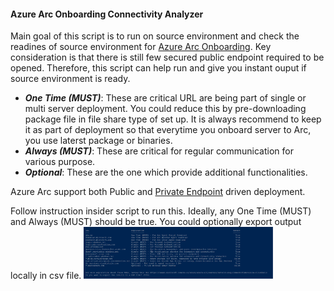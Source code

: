 #### Azure Arc Onboarding Connectivity Analyzer
Main goal of this script is to run on source environment and check the readines of source environment for [Azure Arc Onboarding](https://learn.microsoft.com/en-us/azure/azure-arc/servers/deployment-options#onboarding-methods).
Key consideration is that there is still few secured public endpoint required to be opened. Therefore, this script can help run and give you instant ouput if source environment is ready.

- _**One Time (MUST)**_: These are critical URL are being part of single or multi server deployment. You could reduce this by pre-downloading package file in file share type of set up. It is always recommend to keep it as part of deployment so that everytime you onboard server to Arc, you use laterst package or binaries.
- _**Always (MUST)**_: These are critical for regular communication for various purpose.
- _**Optional**_: These are the one which provide additional functionalities.

Azure Arc support both Public and [Private Endpoint](https://learn.microsoft.com/en-us/azure/azure-arc/servers/private-link-security#how-it-works) driven deployment.

Follow instruction insider script to run this. Ideally, any One Time (MUST) and Always (MUST) should be true.
You could optionally export output locally in csv file.
<img src="ArcOutput.png" width="60%" height="60%">